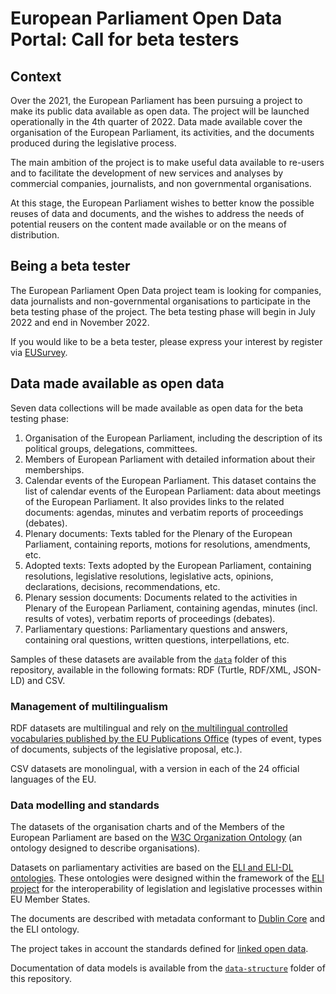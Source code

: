 # European Parliament Open Data Portal: Call for beta testers

## Context

Over the 2021, the European Parliament has been pursuing a project to make its public data available as open data. The project will be launched operationally in the 4th quarter of 2022. Data made available cover the organisation of the European Parliament, its activities, and the documents produced during the legislative process.

The main ambition of the project is to make useful data available to re-users and to facilitate the development of new services and analyses by commercial companies, journalists, and non governmental organisations.  

At this stage, the European Parliament wishes to better know the possible reuses of data and documents, and the wishes to address the needs of potential reusers on the content made available or on the means of distribution.

## Being a beta tester

The European Parliament Open Data project team is looking for companies, data journalists and non-governmental organisations to participate in the beta testing phase of the project. The beta testing phase will begin in July 2022 and end in November 2022.

If you would like to be a beta tester, please express your interest by register via [EUSurvey](https://ec.europa.eu/eusurvey/runner/beaa569d-21ac-8a1b-f32d-2a462e0daa09).

## Data made available as open data

Seven data collections will be made available as open data for the beta testing phase:

1. Organisation of the European Parliament, including the description of its political groups, delegations, committees.
2. Members of European Parliament with detailed information about their memberships.
3. Calendar events of the European Parliament. This dataset contains the list of calendar events of the European Parliament: data about meetings of the European Parliament. It also provides links to the related documents: agendas, minutes and verbatim reports of proceedings (debates).
4. Plenary documents: Texts tabled for the Plenary of the European Parliament, containing reports, motions for resolutions, amendments, etc.
5. Adopted texts: Texts adopted by the European Parliament, containing resolutions, legislative resolutions, legislative acts, opinions, declarations, decisions, recommendations, etc.
6. Plenary session documents: Documents related to the activities in Plenary of the European Parliament, containing agendas, minutes (incl. results of votes), verbatim reports of proceedings (debates).
7. Parliamentary questions: Parliamentary questions and answers, containing oral questions, written questions, interpellations, etc.

Samples of these datasets are available from the [`data`](./data/) folder of this repository, available in the following formats: RDF (Turtle, RDF/XML, JSON-LD) and CSV.

### Management of multilingualism

RDF datasets are multilingual and rely on [the multilingual controlled vocabularies published by the EU Publications Office](https://op.europa.eu/en/web/eu-vocabularies/authority-tables) (types of event, types of documents, subjects of the legislative proposal, etc.). 

CSV datasets are monolingual, with a version in each of the 24 official languages of the EU.

### Data modelling and standards

The datasets of the organisation charts and of the Members of the European Parliament are based on the [W3C Organization Ontology](https://www.w3.org/TR/vocab-org/) (an ontology designed to describe organisations).

Datasets on parliamentary activities are based on the [ELI and ELI-DL ontologies](https://op.europa.eu/en/web/eu-vocabularies/dataset/-/resource?uri=http://publications.europa.eu/resource/dataset/eli). These ontologies were designed within the framework of the [ELI project](https://eur-lex.europa.eu/eli-register/about.html) for the interoperability of legislation and legislative processes within EU Member States.

The documents are described with metadata conformant to [Dublin Core](https://www.dublincore.org/specifications/dublin-core/dcmi-terms/) and the ELI ontology.

The project takes in account the standards defined for [linked open data](https://en.wikipedia.org/wiki/Linked_data).

Documentation of data models is available from the [`data-structure`](./data-structure) folder of this repository.
